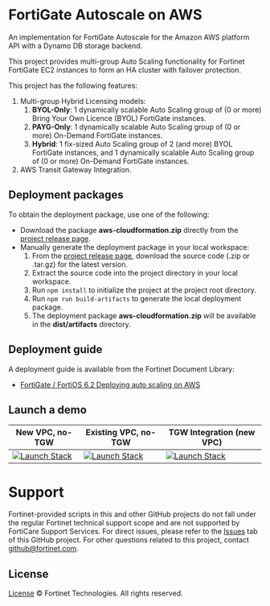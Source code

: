 # FortiGate Autoscale on AWS

An implementation for FortiGate Autoscale for the Amazon AWS platform API with a Dynamo DB storage backend.

This project provides multi-group Auto Scaling functionality for Fortinet FortiGate EC2 instances to form an HA cluster with failover protection.

This project has the following features:

1. Multi-group Hybrid Licensing models:
   1. **BYOL-Only**: 1 dynamically scalable Auto Scaling group of (0 or more) Bring Your Own Licence (BYOL) FortiGate instances.
   2. **PAYG-Only**: 1 dynamically scalable Auto Scaling group of (0 or more) On-Demand FortiGate instances.
   3. **Hybrid**: 1 fix-sized Auto Scaling group of 2 (and more) BYOL FortiGate instances, and 1 dynamically scalable Auto Scaling group of (0 or more) On-Demand FortiGate instances.
2. AWS Transit Gateway Integration.

## Deployment packages
To obtain the deployment package, use one of the following:
  * Download the package **aws-cloudformation.zip** directly from the [project release page](https://github.com/fortinet/fortigate-autoscale-aws/releases).
  * Manually generate the deployment package in your local workspace:
    1. From the [project release page](https://github.com/fortinet/fortigate-autoscale-aws/releases), download the source code (.zip or .tar.gz) for the latest version.
    2. Extract the source code into the project directory in your local workspace.
    3. Run `npm install` to initialize the project at the project root directory.
    4. Run `npm run build-artifacts` to generate the local deployment package.
    5. The deployment package **aws-cloudformation.zip** will be available in the **dist/artifacts** directory.

## Deployment guide

A deployment guide is available from the Fortinet Document Library:

  + [ FortiGate / FortiOS 6.2 Deploying auto scaling on AWS](https://docs.fortinet.com/vm/aws/fortigate/6.2/aws-cookbook/6.2.0/397979/deploying-auto-scaling-on-aws)

## Launch a demo

| New VPC, no-TGW                                                                                                                                                                                                                                                                                                                                                                                                                                                                                                                                                                                                                                                  | Existing VPC, no-TGW                                                                                                                                                                                                                                                                                                                                                                                                                                                                                                                                                                                                                                                            | TGW Integration (new VPC)                                                                                                                                                                                                                                                                                                                                                                                                                                                                                                                                                                                                                                                    |
| ---------------------------------------------------------------------------------------------------------------------------------------------------------------------------------------------------------------------------------------------------------------------------------------------------------------------------------------------------------------------------------------------------------------------------------------------------------------------------------------------------------------------------------------------------------------------------------------------------------------------------------------------------------------- | ------------------------------------------------------------------------------------------------------------------------------------------------------------------------------------------------------------------------------------------------------------------------------------------------------------------------------------------------------------------------------------------------------------------------------------------------------------------------------------------------------------------------------------------------------------------------------------------------------------------------------------------------------------------------------- | ---------------------------------------------------------------------------------------------------------------------------------------------------------------------------------------------------------------------------------------------------------------------------------------------------------------------------------------------------------------------------------------------------------------------------------------------------------------------------------------------------------------------------------------------------------------------------------------------------------------------------------------------------------------------------- |
| <a href="https://console.aws.amazon.com/cloudformation/home?#/stacks/quickcreate?templateUrl=https%3A%2F%2Fs3-us-west-2.amazonaws.com%2Ffortinet-github-aws-release-artifacts%2Ffortigate-autoscale-aws%2Fmain%2Faws-cloudformation%2Ftemplates%2Fautoscale-new-vpc.template&param_S3BucketName=fortinet-github-aws-release-artifacts&param_S3KeyPrefix=fortigate-autoscale-aws%2Fmain%2Faws-cloudformation%2F&stackName=fortigate-autoscale-aws-new-vpc-demo&param_ResourceTagPrefix=fortigate-autoscale-aws-new-vpc-demo" target="_blank"> <img alt="Launch Stack" src="https://s3.amazonaws.com/cloudformation-examples/cloudformation-launch-stack.png"></a> | <a href="https://console.aws.amazon.com/cloudformation/home?#/stacks/quickcreate?templateUrl=https%3A%2F%2Fs3-us-west-2.amazonaws.com%2Ffortinet-github-aws-release-artifacts%2Ffortigate-autoscale-aws%2Fmain%2Faws-cloudformation%2Ftemplates%2Fautoscale-existing-vpc.template&param_S3BucketName=fortinet-github-aws-release-artifacts&param_S3KeyPrefix=fortigate-autoscale-aws%2Fmain%2Faws-cloudformation%2F&stackName=fortigate-autoscale-aws-existing-vpc-demo&param_ResourceTagPrefix=fortigate-autoscale-aws-existing-vpc-demo" target="_blank"> <img alt="Launch Stack" src="https://s3.amazonaws.com/cloudformation-examples/cloudformation-launch-stack.png"></a> | <a href="https://console.aws.amazon.com/cloudformation/home?#/stacks/quickcreate?templateUrl=https%3A%2F%2Fs3-us-west-2.amazonaws.com%2Ffortinet-github-aws-release-artifacts%2Ffortigate-autoscale-aws%2Fmain%2Faws-cloudformation%2Ftemplates%2Fautoscale-tgw-new-vpc.template&param_S3BucketName=fortinet-github-aws-release-artifacts&param_S3KeyPrefix=fortigate-autoscale-aws%2Fmain%2Faws-cloudformation%2F&stackName=fortigate-autoscale-aws-tgw-new-vpc-demo&param_ResourceTagPrefix=fortigate-autoscale-aws-tgw-new-vpc-demo" target="_blank"> <img alt="Launch Stack" src="https://s3.amazonaws.com/cloudformation-examples/cloudformation-launch-stack.png"></a> |

# Support
Fortinet-provided scripts in this and other GitHub projects do not fall under the regular Fortinet technical support scope and are not supported by FortiCare Support Services.
For direct issues, please refer to the [Issues](https://github.com/fortinet/fortigate-autoscale-aws/issues) tab of this GitHub project.
For other questions related to this project, contact [github@fortinet.com](mailto:github@fortinet.com).

## License
[License](https://github.com/fortinet/fortigate-autoscale-aws/blob/master/LICENSE) © Fortinet Technologies. All rights reserved.
